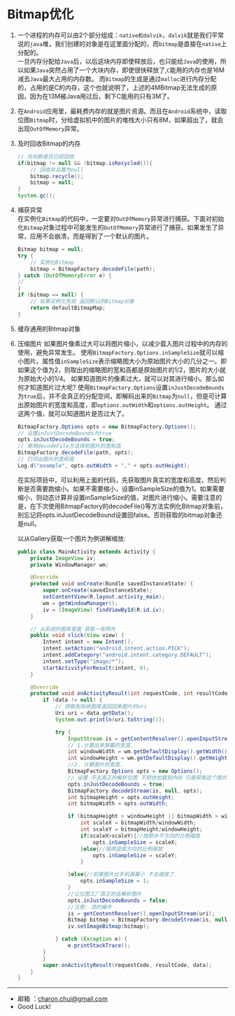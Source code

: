 Bitmap优化
===

1. 一个进程的内存可以由2个部分组成：`native和dalvik`，`dalvik`就是我们平常说的`java`堆，我们创建的对象是在这里面分配的，而`bitmap`是直接在`native`上分配的。   
一旦内存分配给`Java`后，以后这块内存即使释放后，也只能给`Java`的使用，所以如果`Java`突然占用了一个大块内存，即使很快释放了,`C`能用的内存也是16M减去`Java`最大占用的内存数。
而`Bitmap`的生成是通过`malloc`进行内存分配的，占用的是C的内存，这个也就说明了，上述的4MBitmap无法生成的原因，因为在13M被Java用过后，剩下C能用的只有3M了。    

2. 在`Android`应用里，最耗费内存的就是图片资源。而且在`Android`系统中，读取位图`Bitmap`时，分给虚拟机中的图片的堆栈大小只有8M，如果超出了，就会出现`OutOfMemory`异常。

3. 及时回收Bitmap的内存
    ```java
    // 先判断是否已经回收
    if(bitmap != null && !bitmap.isRecycled()){
        // 回收并且置为null
        bitmap.recycle();
        bitmap = null;
    }
    System.gc();
    ```

4. 捕获异常     
    在实例化`Bitmap`的代码中，一定要对`OutOfMemory`异常进行捕获。下面对初始化`Bitmap`对象过程中可能发生的`OutOfMemory`异常进行了捕获。如果发生了异常，应用不会崩溃，而是得到了一个默认的图片。
    ```java
    Bitmap bitmap = null;
    try {
        // 实例化Bitmap
        bitmap = BitmapFactory.decodeFile(path);
    } catch (OutOfMemoryError e) {
    //
    }
    if (bitmap == null) {
        // 如果实例化失败 返回默认的Bitmap对象
        return defaultBitmapMap;
    }
    ```
5. 缓存通用的Bitmap对象

6. 压缩图片
    如果图片像素过大可以将图片缩小，以减少载入图片过程中的内存的使用，避免异常发生。
使用`BitmapFactory.Options.inSampleSize`就可以缩小图片。属性值`inSampleSize`表示缩略图大小为原始图片大小的几分之一。即如果这个值为2，则取出的缩略图的宽和高都是原始图片的1/2，图片的大小就为原始大小的1/4。
如果知道图片的像素过大，就可以对其进行缩小。那么如何才知道图片过大呢?
使用`BitmapFactory.Options`设置`inJustDecodeBounds`为`true`后，并不会真正的分配空间，即解码出来的`Bitmap`为`null`，但是可计算出原始图片的宽度和高度，即`options.outWidth`和`options.outHeight`。
通过这两个值，就可以知道图片是否过大了。
    ```java
    BitmapFactory.Options opts = new BitmapFactory.Options();
    // 设置inJustDecodeBounds为true
    opts.inJustDecodeBounds = true;
    // 使用decodeFile方法得到图片的宽和高
    BitmapFactory.decodeFile(path, opts);
    // 打印出图片的宽和高
    Log.d("example", opts.outWidth + "," + opts.outHeight);
    ```
    在实际项目中，可以利用上面的代码，先获取图片真实的宽度和高度，然后判断是否需要跑缩小。如果不需要缩小，设置inSampleSize的值为1。如果需要缩小，则动态计算并设置inSampleSize的值，对图片进行缩小。需要注意的是，在下次使用BitmapFactory的decodeFile()等方法实例化Bitmap对象前，别忘记将opts.inJustDecodeBound设置回false。否则获取的bitmap对象还是null。

    以从Gallery获取一个图片为例讲解缩放:   
    ```java
    public class MainActivity extends Activity {
        private ImageView iv;
        private WindowManager wm;
    
        @Override
        protected void onCreate(Bundle savedInstanceState) {
            super.onCreate(savedInstanceState);
            setContentView(R.layout.activity_main);
            wm = getWindowManager();
            iv = (ImageView) findViewById(R.id.iv);
        }
    
        // 从系统的图库里面 获取一张照片
        public void click(View view) {
            Intent intent = new Intent();
            intent.setAction("android.intent.action.PICK");
            intent.addCategory("android.intent.category.DEFAULT");
            intent.setType("image/*");
            startActivityForResult(intent, 0);
        }
    
        @Override
        protected void onActivityResult(int requestCode, int resultCode, Intent data) {
            if (data != null) {
                // 获取到系统图库返回回来图片的uri
                Uri uri = data.getData();
                System.out.println(uri.toString());
    
                try {
                    InputStream is = getContentResolver().openInputStream(uri);
                    // 1.计算出来屏幕的宽高.
                    int windowWidth = wm.getDefaultDisplay().getWidth();
                    int windowHeight = wm.getDefaultDisplay().getHeight();
                    //2. 计算图片的宽高.
                    BitmapFactory.Options opts = new Options();
                    // 设置 不去真正的解析位图 不把他加载到内存 只是获取这个图片的宽高信息
                    opts.inJustDecodeBounds = true;
                    BitmapFactory.decodeStream(is, null, opts);
                    int bitmapHeight = opts.outHeight;
                    int bitmapWidth = opts.outWidth;
    
                    if (bitmapHeight > windowHeight || bitmapWidth > windowWidth) {
                        int scaleX = bitmapWidth/windowWidth;
                        int scaleY = bitmapHeight/windowHeight;
                        if(scaleX>scaleY){//按照水平方向的比例缩放
                            opts.inSampleSize = scaleX;
                        }else{//按照竖直方向的比例缩放
                            opts.inSampleSize = scaleY;
                        }
    
                    }else{//如果图片比手机屏幕小 不去缩放了.
                        opts.inSampleSize = 1;
                    }
                    //让位图工厂真正的去解析图片
                    opts.inJustDecodeBounds = false;
                    //注意: 流的操作
                    is = getContentResolver().openInputStream(uri);
                    Bitmap bitmap = BitmapFactory.decodeStream(is, null, opts);
                    iv.setImageBitmap(bitmap);
    
                } catch (Exception e) {
                    e.printStackTrace();
            }
            }
            super.onActivityResult(requestCode, resultCode, data);
        }
    }
    ```

---

- 邮箱 ：charon.chui@gmail.com  
- Good Luck! 